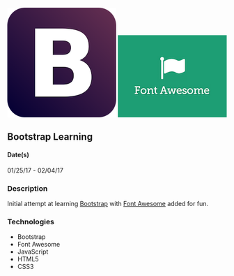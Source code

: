 ![Bootstrap logo](/bootstrap-logo.png) ![Font Awesome logo](/font-awesome-logo.png)
## Bootstrap Learning
#### Date(s)
01/25/17 - 02/04/17
### Description
Initial attempt at learning [Bootstrap](http://getbootstrap.com/) with [Font Awesome](http://fontawesome.io/) added for fun.
### Technologies
- Bootstrap
- Font Awesome
- JavaScript
- HTML5
- CSS3
